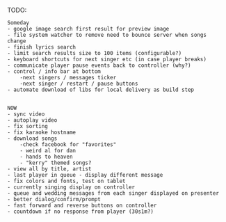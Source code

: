 
TODO: 
	
	Someday
	- google image search first result for preview image
	- file system watcher to remove need to bounce server when songs change
	- finish lyrics search
	- limit search results size to 100 items (configurable?)
	- keyboard shortcuts for next singer etc (in case player breaks)
	- communicate player pause events back to controller (why?)
	- control / info bar at bottom
		-next singers / messages ticker
		-next singer / restart / pause buttons
	- automate download of libs for local delivery as build step


	NOW
	- sync video
	- autoplay video
	- fix sorting
	- fix karaoke hostname
	- download songs
		-check facebook for "favorites"
		- weird al for dan
		- hands to heaven
		- "kerry" themed songs?
	- view all by title, artist
	- last player in queue - display different message
	- fix colors and fonts, test on tablet
	- currently singing display on controller
	- queue and wedding messages from each singer displayed on presenter
	- better dialog/confirm/prompt
	- fast forward and reverse buttons on controller
	- countdown if no response from player (30s1m?)
	
	
	

